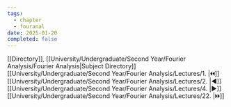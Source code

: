 ```yaml
---
tags:
  - chapter
  - fouranal
date: 2025-01-20
completed: false
---
```

[[Directory]], [[University/Undergraduate/Second Year/Fourier Analysis/Fourier Analysis|Subject Directory]]
[[University/Undergraduate/Second Year/Fourier Analysis/Lectures/1. |🞀🞀]] [[University/Undergraduate/Second Year/Fourier Analysis/Lectures/2. |◀]] [[University/Undergraduate/Second Year/Fourier Analysis/Lectures/4. |▶]] [[University/Undergraduate/Second Year/Fourier Analysis/Lectures/22. |🞂🞂]]
# 
## 
### 